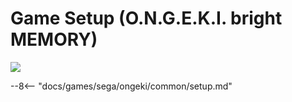 # Game Setup (O.N.G.E.K.I. bright MEMORY)
<img class="header-logo" src="/img/sega/ongeki/brightmemory/logo.webp">

--8<-- "docs/games/sega/ongeki/common/setup.md"
